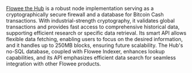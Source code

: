 [Flowee the Hub](https://flowee.org/products/hub/) is a robust node implementation serving as a cryptographically secure firewall and a database for Bitcoin Cash transactions. With industrial-strength cryptography, it validates global transactions and provides fast access to comprehensive historical data, supporting efficient research or specific data retrieval. Its smart API allows flexible data fetching, enabling users to focus on the desired information, and it handles up to 250MB blocks, ensuring future scalability. The Hub's no-SQL database, coupled with Flowee Indexer, enhances lookup capabilities, and its API emphasizes efficient data search for seamless integration with other Flowee products.